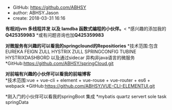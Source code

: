  * GitHub: https://github.com/ABHSY
 * author: ABHSY.Jason
 * create: 2018-03-31 16:16


 **有相对jvm  多线程并发 以及 lamdba 函数式编程的小伙伴。**<
 *感兴趣的添加我的**Q425359983**
 *或有问题咨询也加**Q425359983**
 
 
 **对微服务有兴趣的可以看我的springclound的Repositiories**
*技术范围:包含EUREKA FEIGN ZULL HYSTRIX ZULL SPRINGCONFIG  TUBINE HYSTRIXDASHBORD 以及通过sidecar 异构非java语言的微服务
*GitHub:https://github.com/ABHSY/springCloud.git
 
 **对前端有兴趣的小伙伴可以看我的前端博客**<br/>
 *技术范围:vue + vue-cli + element + vue-rouse + vue-router + es6 + webpack
 *GitHub:https://github.com/ABHSY/VUE-CLI-ELEMENTUI.git
 
 
 *刚入门的小伙伴可以看我的springBoot 集成
 *mybatis quartz servert sole task springData
